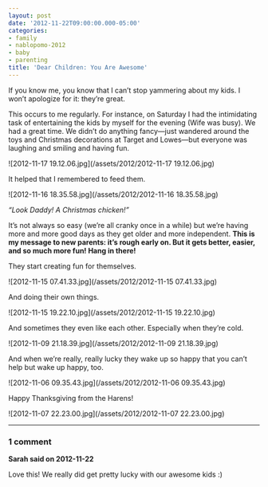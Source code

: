 ```yaml
---
layout: post
date: '2012-11-22T09:00:00.000-05:00'
categories:
- family
- nablopomo-2012
- baby
- parenting
title: 'Dear Children: You Are Awesome'
---
```


If you know me, you know that I can’t stop yammering about my kids. I won’t apologize for it: they’re great.

This occurs to me regularly. For instance, on Saturday I had the intimidating task of entertaining the kids by myself for the evening (Wife was busy). We had a great time. We didn’t do anything fancy—just wandered around the toys and Christmas decorations at Target and Lowes—but everyone was laughing and smiling and having fun.  

![2012-11-17 19.12.06.jpg](/assets/2012/2012-11-17 19.12.06.jpg)

It helped that I remembered to feed them.

![2012-11-16 18.35.58.jpg](/assets/2012/2012-11-16 18.35.58.jpg)  

*“Look Daddy! A Christmas chicken!”*

It’s not always so easy (we’re all cranky once in a while) but we’re having more and more good days as they get older and more independent. **This is my message to new parents: it’s rough early on. But it gets better, easier, and so much more fun! Hang in there!**

They start creating fun for themselves.

![2012-11-15 07.41.33.jpg](/assets/2012/2012-11-15 07.41.33.jpg)

And doing their own things.

![2012-11-15 19.22.10.jpg](/assets/2012/2012-11-15 19.22.10.jpg)

And sometimes they even like each other. Especially when they’re cold.

![2012-11-09 21.18.39.jpg](/assets/2012/2012-11-09 21.18.39.jpg)

And when we’re really, really lucky they wake up so happy that you can’t help but wake up happy, too.

![2012-11-06 09.35.43.jpg](/assets/2012/2012-11-06 09.35.43.jpg)

Happy Thanksgiving from the Harens!

![2012-11-07 22.23.00.jpg](/assets/2012/2012-11-07 22.23.00.jpg)

---

### 1 comment

**Sarah said on 2012-11-22**

Love this! We really did get pretty lucky with our awesome kids :)

